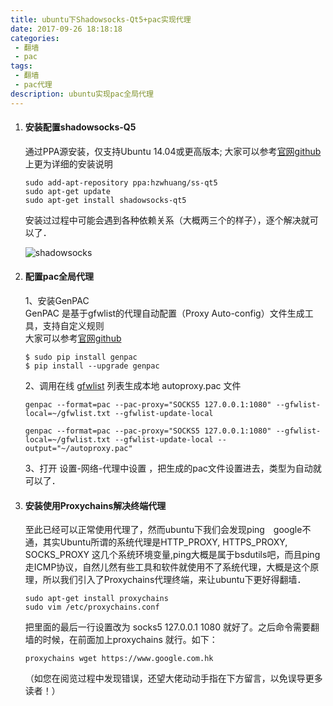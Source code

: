 ```yaml
---
title: ubuntu下Shadowsocks-Qt5+pac实现代理
date: 2017-09-26 18:18:18
categories: 
 - 翻墙
 - pac
tags: 
 - 翻墙
 - pac代理
description: ubuntu实现pac全局代理
---
```

1. #### 安装配置shadowsocks-Q5

   通过PPA源安装，仅支持Ubuntu 14.04或更高版本; 大家可以参考[官网github](https://github.com/shadowsocks/shadowsocks-qt5/wiki/%E5%AE%89%E8%A3%85%E6%8C%87%E5%8D%97)上更为详细的安装说明

   ```
   sudo add-apt-repository ppa:hzwhuang/ss-qt5
   sudo apt-get update
   sudo apt-get install shadowsocks-qt5
   ```

   安装过过程中可能会遇到各种依赖关系（大概两三个的样子），逐个解决就可以了．

   ![shadowsocks](https://res.ycwang.top/static/img/2017/shadowsocks.png)

2. #### 配置pac全局代理

   1、安装GenPAC  
   GenPAC 是基于gfwlist的代理自动配置（Proxy Auto-config）文件生成工具，支持自定义规则  
   大家可以参考[官网github](https://github.com/JinnLynn/GenPAC)  

   ```shell
   $ sudo pip install genpac
   $ pip install --upgrade genpac
   ```
   2、调用在线 [gfwlist](https://raw.githubusercontent.com/gfwlist/gfwlist/master/gfwlist.txt) 列表生成本地 autoproxy.pac 文件  

   ```
   genpac --format=pac --pac-proxy="SOCKS5 127.0.0.1:1080" --gfwlist-local=~/gfwlist.txt --gfwlist-update-local

   genpac --format=pac --pac-proxy="SOCKS5 127.0.0.1:1080" --gfwlist-local=~/gfwlist.txt --gfwlist-update-local --output="~/autoproxy.pac"
   ```

   3、打开 设置-网络-代理中设置 ，把生成的pac文件设置进去，类型为自动就可以了．

3. #### 安装使用Proxychains解决终端代理

   至此已经可以正常使用代理了，然而ubuntu下我们会发现ping　google不通，其实Ubuntu所谓的系统代理是HTTP_PROXY, HTTPS_PROXY, SOCKS_PROXY 这几个系统环境变量,ping大概是属于bsdutils吧，而且ping走ICMP协议，自然儿然有些工具和软件就使用不了系统代理，大概是这个原理，所以我们引入了Proxychains代理终端，来让ubuntu下更好得翻墙．

   ```
   sudo apt-get install proxychains
   sudo vim /etc/proxychains.conf
   ```

   把里面的最后一行设置改为 socks5 127.0.0.1 1080 就好了。之后命令需要翻墙的时候，在前面加上proxychains 就行。如下：

   ```
   proxychains wget https://www.google.com.hk
   ```

   （如您在阅览过程中发现错误，还望大佬动动手指在下方留言，以免误导更多读者！）



